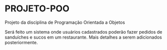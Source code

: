 # PROJETO-POO
Projeto da disciplina de Programação Orientada a Objetos

Será feito um sistema onde usuários cadastrados poderão fazer pedidos de sanduíches e sucos em um restaurante.
Mais detalhes a serem adicionados posteriormente. 
